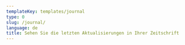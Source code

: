 ```yaml
---
templateKey: templates/journal
type: 0
slug: /journal/
language: de
title: Sehen Sie die letzten Aktualisierungen in Ihrer Zeitschrift
---
```



